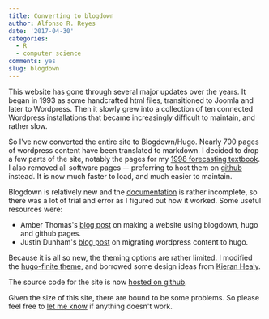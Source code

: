 ```yaml
---
title: Converting to blogdown
author: Alfonso R. Reyes
date: '2017-04-30'
categories:
  - R
  - computer science
comments: yes
slug: blogdown
---
```



This website has gone through several major updates over the years. It began in 1993 as some handcrafted html files, transitioned to Joomla and later to Wordpress. Then it slowly grew into a collection of ten connected Wordpress installations that became increasingly difficult to maintain, and rather slow.

So I've now converted the entire site to Blogdown/Hugo. Nearly 700 pages of wordpress content have been translated to markdown. I decided to drop a few parts of the site, notably the pages for my [1998 forecasting textbook](/forecasting). I also removed all software pages -- preferring to host them on [github](http://github.com/robjhyndman/) instead. It is now much faster to load, and much easier to maintain.

Blogdown is relatively new and the [documentation](https://bookdown.org/yihui/blogdown/) is rather incomplete, so there was a lot of trial and error as I figured out how it worked. Some useful resources were:

  * Amber Thomas's [blog post](https://amber.rbind.io/blog/2016/12/19/creatingsite/) on making a website using blogdown, hugo and github pages.
  * Justin Dunham's [blog post](http://justindunham.net/migrating-from-wordpress-to-hugo/) on migrating wordpress content to hugo.

Because it is all so new, the theming options are rather limited. I modified the [hugo-finite theme](https://themes.gohugo.io/hugo-finite/), and borrowed some design ideas from [Kieran Healy](https://kieranhealy.org/).

The source code for the site is now [hosted on github](https://github.com/robjhyndman/robjhyndman.com).

Given the size of this site, there are bound to be some problems. So please feel free to [let me know](mailto:Rob.Hyndman@monash.edu) if anything doesn't work.
